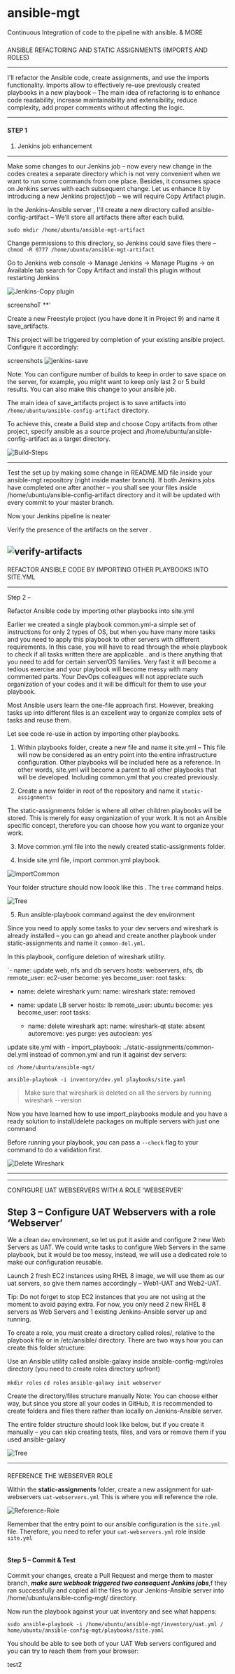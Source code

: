 # ansible-mgt
Continuous Integration of code to the pipeline with  ansible. & MORE

#####
ANSIBLE REFACTORING AND STATIC ASSIGNMENTS (IMPORTS AND ROLES)

---
I'll refactor the  Ansible code, create assignments, and use the imports functionality. Imports allow to effectively re-use previously created playbooks in a new playbook – 
The main idea of refactoring is to enhance code readability, increase maintainability and extensibility, reduce complexity, add proper comments without affecting the logic.

***

#### STEP 1
 1. Jenkins job enhancement
 ___

Make some changes to our Jenkins job – now every new change in the codes creates a separate directory which is not very convenient when we want to run some commands from one place. Besides, it consumes space on Jenkins serves with each subsequent change. Let us enhance it by introducing a new Jenkins project/job – we will require Copy Artifact plugin.

In the  Jenkins-Ansible server , I'll create a new directory called ansible-config-artifact – We'll store all artifacts there after each build.

`sudo mkdir /home/ubuntu/ansible-mgt-artifact`

Change permissions to this directory, so Jenkins could save files there – `chmod -R 0777 /home/ubuntu/ansible-mgt-artifact`

Go to Jenkins web console -> Manage Jenkins -> Manage Plugins -> on Available tab search for Copy Artifact and install this plugin without restarting Jenkins

![Jenkins-Copy plugin](images/jenkins-copyartifacts.png)

screenshoT **'

Create a new Freestyle project (you have done it in Project 9) and name it save_artifacts.

This project will be triggered by completion of your existing ansible project. Configure it accordingly: 


screenshots 
![jenkins-save](images/Screenshot%202023-08-25%20at%2023.08.03.png)

Note: You can configure number of builds to keep in order to save space on the server, for example, you might want to keep only last 2 or 5 build results. You can also make this change to your ansible job.

The main idea of save_artifacts project is to save artifacts into `/home/ubuntu/ansible-config-artifact` directory. 

To achieve this, create a Build step and choose Copy artifacts from other project, specify ansible as a source project and /home/ubuntu/ansible-config-artifact as a target directory.

![Build-Steps](images/build-step.png)

---

Test the set up by making some change in README.MD file inside your ansible-mgt repository (right inside master branch).
If both Jenkins jobs have completed one after another – you shall see your files inside /home/ubuntu/ansible-config-artifact directory and it will be updated with every commit to your master branch.

Now your Jenkins pipeline is neater


Verify the presence of the artifacts on the server .

![verify-artifacts](images/verify-artifacts.png)
---

#### 
REFACTOR ANSIBLE CODE BY IMPORTING OTHER PLAYBOOKS INTO SITE.YML
_____________
Step 2 – 

Refactor Ansible code by importing other playbooks into site.yml




Earlier we created a single playbook common.yml-a simple set of instructions for only 2 types of OS, but when you have many more tasks and you need to apply this playbook to other servers with different requirements. In this case, you will have to read through the whole playbook to check if all tasks written there are applicable . and is there anything that you need to add for certain server/OS families. Very fast it will become a tedious exercise and your playbook will become messy with many commented parts. Your DevOps colleagues will not appreciate such organization of your codes and it will be difficult for them to use your playbook.

Most Ansible users learn the one-file approach first. However, breaking tasks up into different files is an excellent way to organize complex sets of tasks and reuse them.

Let see code re-use in action by importing other playbooks.

1. Within playbooks folder, create a new file and name it site.yml – This file will now be considered as an entry point into the entire infrastructure configuration. Other playbooks will be included here as a reference. In other words, site.yml will become a parent to all other playbooks that will be developed. Including common.yml that you created previously. 

2. Create a new folder in root of the repository and name it `static-assignments`

 The static-assignments folder is where all other children playbooks will be stored. This is merely for easy organization of your work. It is not an Ansible specific concept, therefore you can choose how you want to organize your work. 

3. Move common.yml file into the newly created static-assignments folder.

4. Inside site.yml file, import common.yml playbook.

![ImportCommon](images/importCommon.png)

Your folder structure should now loook like this . The `tree` command helps.

![Tree](images/tree.png)


5. Run ansible-playbook command against the dev environment

Since you need to apply some tasks to your dev servers and wireshark is already installed – you can go ahead and create another playbook under static-assignments and name it `common-del.yml`. 

 In this playbook, configure deletion of wireshark utility.


 
 
 `- name: update web, nfs and db servers
  hosts: webservers, nfs, db
  remote_user: ec2-user
  become: yes
  become_user: root
  tasks:
  - name: delete wireshark
    yum:
      name: wireshark
      state: removed

- name: update LB server
  hosts: lb
  remote_user: ubuntu
  become: yes
  become_user: root
  tasks:
  - name: delete wireshark
    apt:
      name: wireshark-qt
      state: absent
      autoremove: yes
      purge: yes
      autoclean: yes`

update site.yml with - import_playbook: ../static-assignments/common-del.yml instead of common.yml and run it against dev servers:

`cd /home/ubuntu/ansible-mgt/`

`ansible-playbook -i inventory/dev.yml playbooks/site.yaml`

> Make sure that wireshark is deleted on all the servers by running wireshark --version

Now you have learned how to use import_playbooks module and you have a ready solution to install/delete packages on multiple servers with just one command

Before running your playbook, you can pass a `--check` flag to your command to do a validation first.

![Delete Wireshark](images/delete-wireshark.png)

---
________________

CONFIGURE UAT WEBSERVERS WITH A ROLE ‘WEBSERVER’

**Step 3** – Configure UAT Webservers with a role ‘Webserver’
---





We a clean `dev` environment, so let us put it aside and configure 2 new Web Servers as UAT. We could write tasks to configure Web Servers in the same playbook, but it would be too messy, instead, we will use a dedicated role to make our configuration reusable.

Launch 2 fresh EC2 instances using RHEL 8 image, we will use them as our uat servers, so give them names accordingly – Web1-UAT and Web2-UAT.

Tip: Do not forget to stop EC2 instances that you are not using at the moment to avoid paying extra. For now, you only need 2 new RHEL 8 servers as Web Servers and 1 existing Jenkins-Ansible server up and running.

To create a role, you must create a directory called roles/, relative to the playbook file or in /etc/ansible/ directory.
There are two ways how you can create this folder structure:

Use an Ansible utility called ansible-galaxy inside ansible-config-mgt/roles directory (you need to create roles directory upfront)

`mkdir roles`
`cd roles`
`ansible-galaxy init webserver`

Create the directory/files structure manually
Note: You can choose either way, but since you store all your codes in GitHub, it is recommended to create folders and files there rather than locally on Jenkins-Ansible server.

The entire folder structure should look like below, but if you create it manually – you can skip creating tests, files, and vars or remove them if you used ansible-galaxy

![Tree](images/roles-tree.png)

---

#### 

REFERENCE THE WEBSERVER ROLE


Within the **static-assignments** folder, create a new assignment for uat-webservers `uat-webservers.yml` This is where you will reference the role.

![Reference-Role](images/reference-Roles.png)

Remember that the entry point to our ansible configuration is the `site.yml` file. Therefore, you need to refer your `uat-webservers.yml` role inside `site.yml`

![]()

#### Step 5 – Commit & Test

Commit your changes, create a Pull Request and merge them to master branch, **_make sure webhook triggered two consequent Jenkins jobs_**,f they ran successfully and copied all the files to your Jenkins-Ansible server into /home/ubuntu/ansible-config-mgt/ directory.

Now run the playbook against your uat inventory and see what happens:

`sudo ansible-playbook -i /home/ubuntu/ansible-mgt/inventory/uat.yml /  home/ubuntu/ansible-config-mgt/playbooks/site.yaml`

You should be able to see both of your UAT Web servers configured and you can try to reach them from your browser:


test2
